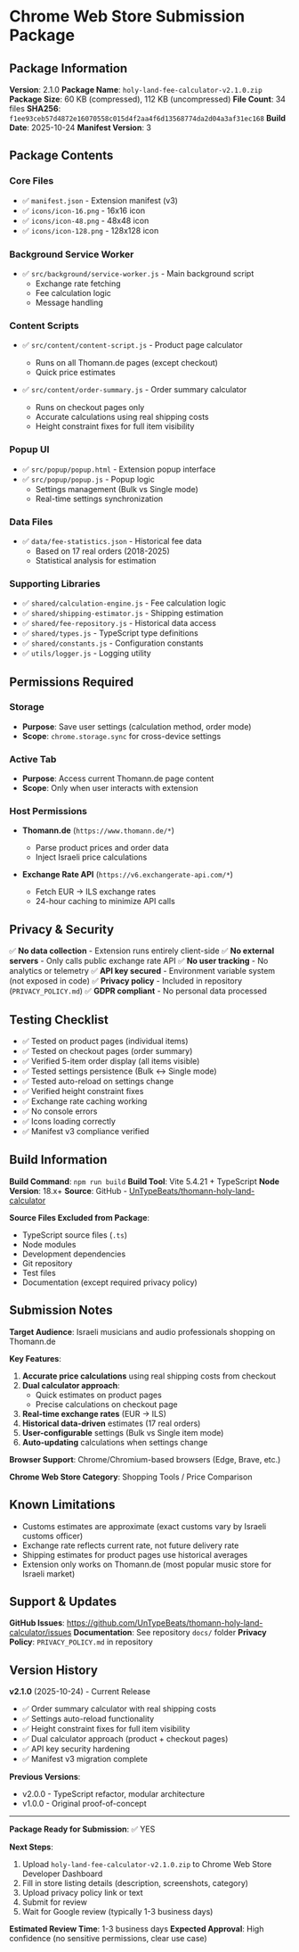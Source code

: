# Chrome Web Store Submission Package

## Package Information

**Version**: 2.1.0
**Package Name**: `holy-land-fee-calculator-v2.1.0.zip`
**Package Size**: 60 KB (compressed), 112 KB (uncompressed)
**File Count**: 34 files
**SHA256**: `f1ee93ceb57d4872e16070558c015d4f2aa4f6d13568774da2d04a3af31ec168`
**Build Date**: 2025-10-24
**Manifest Version**: 3

## Package Contents

### Core Files
- ✅ `manifest.json` - Extension manifest (v3)
- ✅ `icons/icon-16.png` - 16x16 icon
- ✅ `icons/icon-48.png` - 48x48 icon
- ✅ `icons/icon-128.png` - 128x128 icon

### Background Service Worker
- ✅ `src/background/service-worker.js` - Main background script
  - Exchange rate fetching
  - Fee calculation logic
  - Message handling

### Content Scripts
- ✅ `src/content/content-script.js` - Product page calculator
  - Runs on all Thomann.de pages (except checkout)
  - Quick price estimates

- ✅ `src/content/order-summary.js` - Order summary calculator
  - Runs on checkout pages only
  - Accurate calculations using real shipping costs
  - Height constraint fixes for full item visibility

### Popup UI
- ✅ `src/popup/popup.html` - Extension popup interface
- ✅ `src/popup/popup.js` - Popup logic
  - Settings management (Bulk vs Single mode)
  - Real-time settings synchronization

### Data Files
- ✅ `data/fee-statistics.json` - Historical fee data
  - Based on 17 real orders (2018-2025)
  - Statistical analysis for estimation

### Supporting Libraries
- ✅ `shared/calculation-engine.js` - Fee calculation logic
- ✅ `shared/shipping-estimator.js` - Shipping estimation
- ✅ `shared/fee-repository.js` - Historical data access
- ✅ `shared/types.js` - TypeScript type definitions
- ✅ `shared/constants.js` - Configuration constants
- ✅ `utils/logger.js` - Logging utility

## Permissions Required

### Storage
- **Purpose**: Save user settings (calculation method, order mode)
- **Scope**: `chrome.storage.sync` for cross-device settings

### Active Tab
- **Purpose**: Access current Thomann.de page content
- **Scope**: Only when user interacts with extension

### Host Permissions
- **Thomann.de** (`https://www.thomann.de/*`)
  - Parse product prices and order data
  - Inject Israeli price calculations

- **Exchange Rate API** (`https://v6.exchangerate-api.com/*`)
  - Fetch EUR → ILS exchange rates
  - 24-hour caching to minimize API calls

## Privacy & Security

✅ **No data collection** - Extension runs entirely client-side
✅ **No external servers** - Only calls public exchange rate API
✅ **No user tracking** - No analytics or telemetry
✅ **API key secured** - Environment variable system (not exposed in code)
✅ **Privacy policy** - Included in repository (`PRIVACY_POLICY.md`)
✅ **GDPR compliant** - No personal data processed

## Testing Checklist

- ✅ Tested on product pages (individual items)
- ✅ Tested on checkout pages (order summary)
- ✅ Verified 5-item order display (all items visible)
- ✅ Tested settings persistence (Bulk ↔ Single mode)
- ✅ Tested auto-reload on settings change
- ✅ Verified height constraint fixes
- ✅ Exchange rate caching working
- ✅ No console errors
- ✅ Icons loading correctly
- ✅ Manifest v3 compliance verified

## Build Information

**Build Command**: `npm run build`
**Build Tool**: Vite 5.4.21 + TypeScript
**Node Version**: 18.x+
**Source**: GitHub - [UnTypeBeats/thomann-holy-land-calculator](https://github.com/UnTypeBeats/thomann-holy-land-calculator)

**Source Files Excluded from Package**:
- TypeScript source files (`.ts`)
- Node modules
- Development dependencies
- Git repository
- Test files
- Documentation (except required privacy policy)

## Submission Notes

**Target Audience**: Israeli musicians and audio professionals shopping on Thomann.de

**Key Features**:
1. **Accurate price calculations** using real shipping costs from checkout
2. **Dual calculator approach**:
   - Quick estimates on product pages
   - Precise calculations on checkout page
3. **Real-time exchange rates** (EUR → ILS)
4. **Historical data-driven** estimates (17 real orders)
5. **User-configurable** settings (Bulk vs Single item mode)
6. **Auto-updating** calculations when settings change

**Browser Support**: Chrome/Chromium-based browsers (Edge, Brave, etc.)

**Chrome Web Store Category**: Shopping Tools / Price Comparison

## Known Limitations

- Customs estimates are approximate (exact customs vary by Israeli customs officer)
- Exchange rate reflects current rate, not future delivery rate
- Shipping estimates for product pages use historical averages
- Extension only works on Thomann.de (most popular music store for Israeli market)

## Support & Updates

**GitHub Issues**: https://github.com/UnTypeBeats/thomann-holy-land-calculator/issues
**Documentation**: See repository `docs/` folder
**Privacy Policy**: `PRIVACY_POLICY.md` in repository

## Version History

**v2.1.0** (2025-10-24) - Current Release
- ✅ Order summary calculator with real shipping costs
- ✅ Settings auto-reload functionality
- ✅ Height constraint fixes for full item visibility
- ✅ Dual calculator approach (product + checkout pages)
- ✅ API key security hardening
- ✅ Manifest v3 migration complete

**Previous Versions**:
- v2.0.0 - TypeScript refactor, modular architecture
- v1.0.0 - Original proof-of-concept

---

**Package Ready for Submission**: ✅ YES

**Next Steps**:
1. Upload `holy-land-fee-calculator-v2.1.0.zip` to Chrome Web Store Developer Dashboard
2. Fill in store listing details (description, screenshots, category)
3. Upload privacy policy link or text
4. Submit for review
5. Wait for Google review (typically 1-3 business days)

**Estimated Review Time**: 1-3 business days
**Expected Approval**: High confidence (no sensitive permissions, clear use case)
